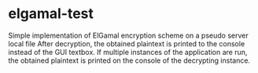 # elgamal-test
Simple implementation of ElGamal encryption scheme on a pseudo server local file
After decryption, the obtained plaintext is printed to the console instead of the GUI textbox. If multiple instances of the application are run, the obtained plaintext is printed on the console of the decrypting instance. 
